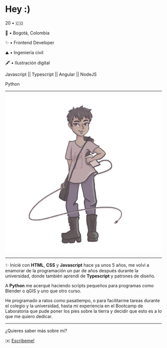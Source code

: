# Hey :)

20 • 🇨🇴

📌   • Bogotá, Colombia

✨   • Frontend Developer

⛰   • Ingeniería civil

🖋   • Ilustración digital 


Javascript || Typescript || Angular || NodeJS

Python

* * *
![Soy yo!](./avatar_git.png)
* * *

✨ Inicié con **HTML**, **CSS** y **Javascript** hace ya unos 5 años, me volvi a enamorar de la programación un par de años después durante la universidad, donde también aprendí de **Typescript** y patrones de diseño. 

A **Python** me acerqué haciendo scripts pequeños para programas como Blender o qGIS y uno que otro curso.

He programado a ratos como pasatiempo, o para facilitarme tareas durante el colegio y la universidad, hasta mi experiencia en el Bootcamp de Laboratoria que pude poner los pies sobre la tierra y decidir que esto es a lo que me quiero dedicar.

* * *

¿Quieres saber más sobre mi?

✉️ [Escribeme!](mailto:dsandovalm@unal.edu.co)

<!--- 
ACAD - Autolisp
☼☽☾★☆⭐︎♝♞⚅⚄⚃⚂⚁⚀♙♋︎✦✧🂤🂥🂦🂧🂨🂩🂪🂫☗☖⚉⚈⚇⚆❖❃✘✗✓✔︎❥⌘⌀⎇⎈⌚︎⌛︎⍀⌿⍀⍀⍁⍂⍃⍌⌼⌻⌾⌬⍫ℳ🇨🇴♋️🔫🛤✨🦀🐝🐇🌙
-->
